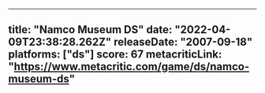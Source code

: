 
---
title: "Namco Museum DS"
date: "2022-04-09T23:38:28.262Z"
releaseDate: "2007-09-18"
platforms: ["ds"]
score: 67
metacriticLink: "https://www.metacritic.com/game/ds/namco-museum-ds"
---

